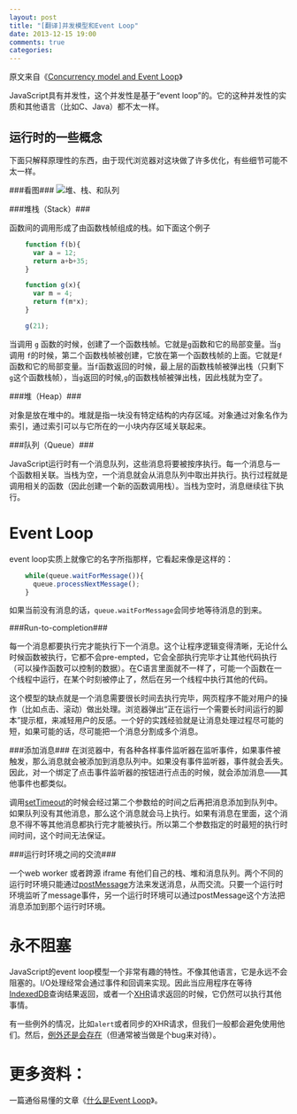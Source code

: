 ```yaml
---
layout: post
title: "[翻译]并发模型和Event Loop"
date: 2013-12-15 19:00
comments: true
categories: 
---
```

原文来自《[Concurrency model and Event Loop](https://developer.mozilla.org/en-US/docs/Web/JavaScript/Guide/EventLoop)》

JavaScript具有并发性，这个并发性是基于“event loop”的。它的这种并发性的实质和其他语言（比如C、Java）都不太一样。

<!-- more -->
运行时的一些概念
--------

下面只解释原理性的东西，由于现代浏览器对这块做了许多优化，有些细节可能不太一样。

###看图###
![堆、栈、和队列](https://developer.mozilla.org/files/4617/default.svg)

###堆栈（Stack）###

函数间的调用形成了由函数栈帧组成的栈。如下面这个例子

``` javascript
	function f(b){
	  var a = 12;
	  return a+b+35;
	}

	function g(x){
	  var m = 4;
	  return f(m*x);
	}

	g(21);
```

当调用 `g` 函数的时候，创建了一个函数栈帧。它就是`g`函数和它的局部变量。当`g` 调用 `f`的时候，第二个函数栈帧被创建，它放在第一个函数栈帧的上面。它就是`f`函数和它的局部变量。当`f`函数返回的时候，最上层的函数栈帧被弹出栈（只剩下`g`这个函数栈帧），当`g`返回的时候,`g`的函数栈帧被弹出栈，因此栈就为空了。

###堆（Heap）###

对象是放在堆中的。堆就是指一块没有特定结构的内存区域。对象通过对象名作为索引，通过索引可以与它所在的一小块内存区域关联起来。

###队列（Queue）###

JavaScript运行时有一个消息队列，这些消息将要被按序执行。每一个消息与一个函数相关联。当栈为空，一个消息就会从消息队列中取出并执行。执行过程就是调用相关的函数（因此创建一个新的函数调用栈）。当栈为空时，消息继续往下执行。

Event Loop
==========

event loop实质上就像它的名字所指那样，它看起来像是这样的：

``` javascript
	while(queue.waitForMessage()){
	  queue.processNextMessage();
	}
```

如果当前没有消息的话，`queue.waitForMessage`会同步地等待消息的到来。

###Run-to-completion###

每一个消息都要执行完才能执行下一个消息。这个让程序逻辑变得清晰，无论什么时候函数被执行，它都不会pre-empted，它会全部执行完毕才让其他代码执行（可以操作函数可以控制的数据）。在C语言里面就不一样了，可能一个函数在一个线程中运行，在某个时刻被停止了，然后在另一个线程中执行其他的代码。

这个模型的缺点就是一个消息需要很长时间去执行完毕，网页程序不能对用户的操作（比如点击、滚动）做出处理。浏览器弹出“正在运行一个需要长时间运行的脚本”提示框，来减轻用户的反感。一个好的实践经验就是让消息处理过程尽可能的短，如果可能的话，尽可能把一个消息分割成多个消息。

###添加消息###
在浏览器中，有各种各样事件监听器在监听事件，如果事件被触发，那么消息就会被添加到消息队列中。如果没有事件监听器，事件就会丢失。因此，对一个绑定了点击事件监听器的按钮进行点击的时候，就会添加消息——其他事件也都类似。

调用[setTimeout](https://developer.mozilla.org/en-US/docs/window.setTimeout)的时候会经过第二个参数给的时间之后再把消息添加到队列中。如果队列没有其他消息，那么这个消息就会马上执行。如果有消息在里面，这个消息不得不等其他消息都执行完才能被执行。所以第二个参数指定的时最短的执行时间时间，这个时间无法保证。

###运行时环境之间的交流###

一个web worker 或者跨源 iframe 有他们自己的栈、堆和消息队列。两个不同的运行时环境只能通过[postMessage](https://developer.mozilla.org/en-US/docs/DOM/window.postMessage)方法来发送消息，从而交流。只要一个运行时环境监听了message事件，另一个运行时环境可以通过postMessage这个方法把消息添加到那个运行时环境。

永不阻塞
=======
JavaScript的event loop模型一个非常有趣的特性。不像其他语言，它是永远不会阻塞的。I/O处理经常会通过事件和回调来实现。因此当应用程序在等待[IndexedDB](https://developer.mozilla.org/en-US/docs/IndexedDB)查询结果返回，或者一个[XHR](https://developer.mozilla.org/en-US/docs/DOM/XMLHttpRequest)请求返回的时候，它仍然可以执行其他事情。

有一些例外的情况，比如`alert`或者同步的XHR请求，但我们一般都会避免使用他们。然后，[例外还是会存在](http://stackoverflow.com/questions/2734025/is-javascript-guaranteed-to-be-single-threaded/2734311#2734311)（但通常被当做是个bug来对待）。

更多资料：
=======
一篇通俗易懂的文章《[什么是Event Loop](http://www.ruanyifeng.com/blog/2013/10/event_loop.html)》。

